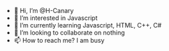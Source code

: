 - 👋 Hi, I’m @H-Canary
- 👀 I’m interested in Javascript
- 🌱 I’m currently learning Javascript, HTML, C++, C#
- 💞️ I’m looking to collaborate on nothing
- 📫 How to reach me? I am busy

<!---
colbian/colbian is a ✨ special ✨ repository because its `README.md` (this file) appears on your GitHub profile.
You can click the Preview link to take a look at your changes.
--->
